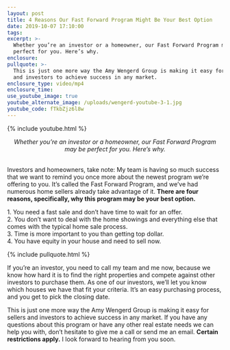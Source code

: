 ```yaml
---
layout: post
title: 4 Reasons Our Fast Forward Program Might Be Your Best Option
date: 2019-10-07 17:10:00
tags:
excerpt: >-
  Whether you’re an investor or a homeowner, our Fast Forward Program may be
  perfect for you. Here’s why.
enclosure:
pullquote: >-
  This is just one more way the Amy Wengerd Group is making it easy for sellers
  and investors to achieve success in any market.
enclosure_type: video/mp4
enclosure_time:
use_youtube_image: true
youtube_alternate_image: /uploads/wengerd-youtube-3-1.jpg
youtube_code: fTkbZjz6l8w
---
```


{% include youtube.html %}

<center><em>Whether you&rsquo;re an investor or a homeowner, our Fast Forward Program may be perfect for you. Here&rsquo;s why.</em></center>

<center>&nbsp;</center>

Investors and homeowners, take note: My team is having so much success that we want to remind you once more about the newest program we’re offering to you. It’s called the Fast Forward Program, and we’ve had numerous home sellers already take advantage of it. **There are four reasons, specifically, why this program may be your best option.&nbsp;**

1\. You need a fast sale and don’t have time to wait for an offer.<br>2\. You don’t want to deal with the home showings and everything else that comes with the typical home sale process.<br>3\. Time is more important to you than getting top dollar.&nbsp;<br>4\. You have equity in your house and need to sell now.

{% include pullquote.html %}

If you’re an investor, you need to call my team and me now, because we know how hard it is to find the right properties and compete against other investors to purchase them. As one of our investors, we’ll let you know which houses we have that fit your criteria. It’s an easy purchasing process, and you get to pick the closing date.&nbsp;

This is just one more way the Amy Wengerd Group is making it easy for sellers and investors to achieve success in any market. If you have any questions about this program or have any other real estate needs we can help you with, don’t hesitate to give me a call or send me an email.&nbsp;**Certain restrictions apply.** I look forward to hearing from you soon.